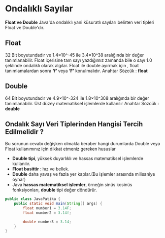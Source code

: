 # Ondalıklı Sayılar
**Float ve Double** 
Java'da ondalıklı yani küsuratlı sayıları belirten veri tipleri Float ve Double'dır.

## Float
32 Bit boyutundadır ve 1.4×10^-45 ile 3.4×10^38 aralığında bir değer tanımlanabilir.
Float içerisine tam sayı yazdığımız zamanda bile o sayı 1.0 şeklinde ondalıklı olarak algılar.
Float ile double ayırmak için , float tanımlamalardan sonra **‘f’** veya **‘F’** konulmalıdır.
Anahtar Sözcük : **float**
## Double
64 Bit boyutundadır ve 4.9×10^-324 ile 1.8×10^308 aralığında bir değer tanımlanabilir.
Üst düzey matematiksel işlemlerde kullanılır
Anahtar Sözcük : **double**

## Ondalık Sayı Veri Tiplerinden Hangisi Tercih Edilmelidir ?
Bu sorunun cevabı değişken olmakla beraber hangi durumlarda Double veya Float kullanımınız için dikkat etmeniz gereken hususlar

- **Double tipi**, yüksek duyarlıklı ve hassas matematiksel işlemlerde kullanılır.
- **Float basittir** : hız ve bellek.
- **Double** daha yavaş ve fazla yer kaplar.(Bu işlemler arasında milisaniye oynar)
- Java **hassas matematiksel işlemler**, örneğin sinüs kosinüs fonksiyonları, **double** tipi değer döndürür.
```java
public class JavaPatika {
    public static void main(String[] args) {
        float number1 = 3.14F;
        float number2 = 3.14f;

        double number3 = 3.14;
    }
}
```